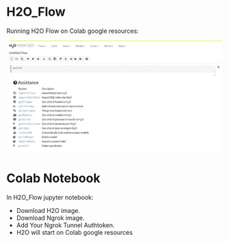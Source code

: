 # H2O_Flow
Running H2O Flow on Colab google resources:

![H2O Flow](/flow.jpg)

# Colab Notebook
In H2O_Flow jupyter notebook:
- Download H2O image.
- Download Ngrok image.
- Add Your Ngrok Tunnel Authtoken.
- H2O will start on Colab google resources


